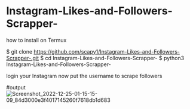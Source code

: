 # Instagram-Likes-and-Followers-Scrapper-

how to install on Termux 


$ git clone https://github.com/scapy1/Instagram-Likes-and-Followers-Scrapper-.git
$ cd Instagram-Likes-and-Followers-Scrapper-
$ python3 
Instagram-Likes-and-Followers-Scrapper-










login your Instagram 
now put the username to scrape followers


#output
![Screenshot_2022-12-25-01-15-15-09_84d3000e3f4017145260f7618db1d683](https://user-images.githubusercontent.com/121354798/209449320-28a22d10-27f4-4160-9bdf-f63a782fa9a0.jpg)
